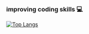 ### improving coding skills  💻

[![Top Langs](https://github-readme-stats.vercel.app/api/top-langs/?username=iitsmel&layout=compact&theme=dracula)](https://github.com/iitsmel/github-readme-stats)  
